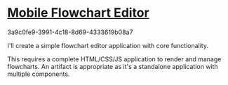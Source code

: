 # [Mobile Flowchart Editor](https://claude.ai/chat/44191b04-31dd-4afb-b9d8-fc4e4e1e7e13)

3a9c0fe9-3991-4c18-8d69-4333619b08a7

 I'll create a simple flowchart editor application with core functionality.

<antThinking>This requires a complete HTML/CSS/JS application to render and manage flowcharts. An artifact is appropriate as it's a standalone application with multiple components.</antThinking>

<antArtifact identifier="flowchart-editor" type="text/html" title="Mobile Flowchart Editor">
<!DOCTYPE html>
<html>
<head>
    <meta charset="UTF-8">
    <meta name="viewport" content="width=device-width, initial-scale=1.0">
    <title>Mobile Flowchart Editor</title>
    <style>
        :root {
            --canvas-height: 60vh;
            --controls-height: 40vh;
        }
        
        body {
            margin: 0;
            padding: 0;
            font-family: system-ui;
            touch-action: manipulation;
        }
        
        #canvas-container {
            height: var(--canvas-height);
            width: 100%;
            overflow: auto;
            background: #f5f5f5;
            position: relative;
        }
        
        #flowchart-canvas {
            position: absolute;
            top: 0;
            left: 0;
            width: 2000px;
            height: 2000px;
        }
        
        .controls {
            height: var(--controls-height);
            padding: 1rem;
            display: flex;
            flex-direction: column;
            gap: 1rem;
            background: #fff;
            border-top: 1px solid #ccc;
        }
        
        .button-group {
            display: flex;
            gap: 0.5rem;
            flex-wrap: wrap;
        }
        
        button {
            padding: 0.5rem 1rem;
            border: 1px solid #ccc;
            border-radius: 4px;
            background: #fff;
            font-size: 1rem;
            flex: 1;
            min-width: 120px;
        }
        
        .node {
            position: absolute;
            background: white;
            border: 2px solid #333;
            padding: 1rem;
            min-width: 100px;
            text-align: center;
            cursor: move;
            user-select: none;
            border-radius: 4px;
        }
        
        .node.process {
            border-radius: 4px;
        }
        
        .node.decision {
            transform: rotate(45deg);
        }
        
        .node.decision span {
            transform: rotate(-45deg);
            display: block;
        }
        
        #connector-svg {
            position: absolute;
            top: 0;
            left: 0;
            width: 100%;
            height: 100%;
            pointer-events: none;
        }
    </style>
</head>
<body>
    <div id="canvas-container">
        <svg id="connector-svg"></svg>
        <div id="flowchart-canvas"></div>
    </div>
    <div class="controls">
        <div class="button-group">
            <button onclick="addNode('process')">Add Process</button>
            <button onclick="addNode('decision')">Add Decision</button>
            <button onclick="startConnection()">Connect Nodes</button>
        </div>
        <div class="button-group">
            <button onclick="clearCanvas()">Clear Canvas</button>
            <button onclick="deleteSelected()">Delete Selected</button>
        </div>
    </div>

    <script>
        let selectedNode = null;
        let connectionStart = null;
        let isConnecting = false;
        let nodeCounter = 0;

        // Node management
        function addNode(type) {
            const node = document.createElement('div');
            node.className = `node ${type}`;
            node.id = `node-${nodeCounter++}`;
            
            const label = type === 'process' ? 'Process' : 'Decision';
            node.innerHTML = `<span>${label} ${nodeCounter}</span>`;
            
            node.style.left = '50px';
            node.style.top = '50px';
            
            setupNodeInteraction(node);
            document.getElementById('flowchart-canvas').appendChild(node);
        }

        function setupNodeInteraction(node) {
            let isDragging = false;
            let currentX;
            let currentY;
            let initialX;
            let initialY;
            let xOffset = 0;
            let yOffset = 0;

            node.addEventListener('mousedown', dragStart);
            node.addEventListener('mousemove', drag);
            node.addEventListener('mouseup', dragEnd);
            node.addEventListener('touchstart', dragStart);
            node.addEventListener('touchmove', drag);
            node.addEventListener('touchend', dragEnd);
            node.addEventListener('click', selectNode);

            function dragStart(e) {
                if (isConnecting) {
                    handleConnection(node);
                    return;
                }

                initialX = e.type === 'mousedown' ? e.clientX : e.touches[0].clientX;
                initialY = e.type === 'mousedown' ? e.clientY : e.touches[0].clientY;

                if (e.target === node) {
                    isDragging = true;
                }
                
                xOffset = currentX = parseInt(node.style.left) || 0;
                yOffset = currentY = parseInt(node.style.top) || 0;
            }

            function drag(e) {
                if (isDragging) {
                    e.preventDefault();

                    const currentX = e.type === 'mousemove' ? e.clientX : e.touches[0].clientX;
                    const currentY = e.type === 'mousemove' ? e.clientY : e.touches[0].clientY;

                    const xDiff = currentX - initialX;
                    const yDiff = currentY - initialY;

                    node.style.left = `${xOffset + xDiff}px`;
                    node.style.top = `${yOffset + yDiff}px`;
                    
                    updateConnections();
                }
            }

            function dragEnd() {
                isDragging = false;
            }
        }

        // Connection management
        function startConnection() {
            isConnecting = true;
            document.body.style.cursor = 'crosshair';
        }

        function handleConnection(node) {
            if (!connectionStart) {
                connectionStart = node;
                node.style.boxShadow = '0 0 0 2px blue';
            } else if (node !== connectionStart) {
                createConnection(connectionStart, node);
                connectionStart.style.boxShadow = '';
                connectionStart = null;
                isConnecting = false;
                document.body.style.cursor = 'default';
            }
        }

        function createConnection(start, end) {
            const svg = document.getElementById('connector-svg');
            const line = document.createElementNS('http://www.w3.org/2000/svg', 'line');
            
            const startRect = start.getBoundingClientRect();
            const endRect = end.getBoundingClientRect();
            
            line.setAttribute('x1', startRect.left + startRect.width/2);
            line.setAttribute('y1', startRect.top + startRect.height/2);
            line.setAttribute('x2', endRect.left + endRect.width/2);
            line.setAttribute('y2', endRect.top + endRect.height/2);
            
            line.setAttribute('stroke', '#333');
            line.setAttribute('stroke-width', '2');
            
            line.dataset.start = start.id;
            line.dataset.end = end.id;
            
            svg.appendChild(line);
        }

        function updateConnections() {
            const svg = document.getElementById('connector-svg');
            const lines = svg.getElementsByTagName('line');
            
            for (const line of lines) {
                const start = document.getElementById(line.dataset.start);
                const end = document.getElementById(line.dataset.end);
                
                if (start && end) {
                    const startRect = start.getBoundingClientRect();
                    const endRect = end.getBoundingClientRect();
                    
                    line.setAttribute('x1', startRect.left + startRect.width/2);
                    line.setAttribute('y1', startRect.top + startRect.height/2);
                    line.setAttribute('x2', endRect.left + endRect.width/2);
                    line.setAttribute('y2', endRect.top + endRect.height/2);
                }
            }
        }

        // Canvas management
        function clearCanvas() {
            document.getElementById('flowchart-canvas').innerHTML = '';
            document.getElementById('connector-svg').innerHTML = '';
            nodeCounter = 0;
        }

        function selectNode(e) {
            if (selectedNode) {
                selectedNode.style.boxShadow = '';
            }
            selectedNode = e.currentTarget;
            selectedNode.style.boxShadow = '0 0 0 2px red';
        }

        function deleteSelected() {
            if (selectedNode) {
                const svg = document.getElementById('connector-svg');
                const lines = svg.getElementsByTagName('line');
                
                // Remove connected lines
                for (let i = lines.length - 1; i >= 0; i--) {
                    const line = lines[i];
                    if (line.dataset.start === selectedNode.id || 
                        line.dataset.end === selectedNode.id) {
                        svg.removeChild(line);
                    }
                }
                
                selectedNode.remove();
                selectedNode = null;
            }
        }
    </script>
</body>
</html>
</antArtifact>

Implementation summary:
- Mobile-optimized layout with 60/40 split for canvas/controls
- Touch-enabled drag-and-drop functionality
- Support for process and decision nodes
- Node connection system with visual feedback
- Delete and clear capabilities

q1: Would you like to add node label editing functionality?
q2: Should we implement undo/redo capabilities?
q3: Would you like to add export/save functionality?
q4: Should we add support for different connection types (e.g., dashed lines)?

---

* **appName** : claude-json-converter
* **appPath** : claude-json-converter
* **subtask** : [undefined]
* **rootDir** : /home/danny/github-danny/transmissions/src/applications/claude-json-converter
* **dataDir** : /home/danny/github-danny/transmissions/src/applications/claude-json-converter/data
* **tags** : p10.p20.p30.p40.p50
* **done** : [undefined]
* **meta** : {
  "conv_uuid": "44191b04-31dd-4afb-b9d8-fc4e4e1e7e13",
  "conv_name": "Mobile Flowchart Editor",
  "updated_at": "2024-11-02T10:55:06.647915Z"
}
* **filepath** : /home/danny/github-danny/hyperdata/docs/postcraft/content-raw/chat-archives/md/4419/2024-11-02_3a9.md